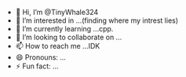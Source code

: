 - 👋 Hi, I’m @TinyWhale324
- 👀 I’m interested in ...(finding where my intrest lies)
- 🌱 I’m currently learning ...cpp.
- 💞️ I’m looking to collaborate on ...
- 📫 How to reach me ...IDK
- 😄 Pronouns: ...
- ⚡ Fun fact: ...

<!---
TinyWhale324/TinyWhale324 is a ✨ special ✨ repository because its `README.md` (this file) appears on your GitHub profile.
You can click the Preview link to take a look at your changes.
--->
